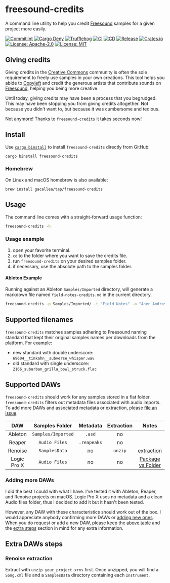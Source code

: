 # freesound-credits

A command line utility to help you credit [Freesound](https://freesound.org)
samples for a given project more easily.

[![Commitlint](https://github.com/gacallea/freesound-credits/actions/workflows/commitlint.yml/badge.svg)](https://github.com/gacallea/freesound-credits/actions/workflows/commitlint.yml)
[![Cargo
Deny](https://github.com/gacallea/freesound-credits/actions/workflows/cargo-deny.yml/badge.svg)](https://github.com/gacallea/freesound-credits/actions/workflows/cargo-deny.yml)
[![Trufflehog](https://github.com/gacallea/freesound-credits/actions/workflows/trufflehog.yml/badge.svg)](https://github.com/gacallea/freesound-credits/actions/workflows/trufflehog.yml)
[![CI](https://github.com/gacallea/freesound-credits/actions/workflows/ci.yml/badge.svg)](https://github.com/gacallea/freesound-credits/actions/workflows/ci.yml)
[![CD](https://github.com/gacallea/freesound-credits/actions/workflows/release-plz.yml/badge.svg)](https://github.com/gacallea/freesound-credits/actions/workflows/release-plz.yml)
[![Release](https://github.com/gacallea/freesound-credits/actions/workflows/release.yml/badge.svg)](https://github.com/gacallea/freesound-credits/actions/workflows/release.yml)
[![Crates.io](https://img.shields.io/crates/v/freesound%2Dcredits.svg)](https://crates.io/crates/freesound-credits)
[![License:
Apache-2.0](https://img.shields.io/badge/License-Apache_2.0-blue.svg)](https://opensource.org/licenses/Apache-2.0)
[![License:
MIT](https://img.shields.io/badge/License-MIT-blue.svg)](https://opensource.org/licenses/MIT)

## Giving credits

Giving credits in the [Creative Commons](https://creativecommons.org) community
is often the sole requirement to freely use samples in your own creations. This
tool helps you abide to [Copyleft](https://en.wikipedia.org/wiki/Copyleft)
and credit the generous artists that contribute sounds on
[Freesound](https://freesound.org), helping you being more creative.

Until today, giving credits may have been a process that you begrudged. This
may have been stopping you from giving credits altogether. Not because you
didn't want to, but because it was cumbersome and tedious.

Not anymore! Thanks to `freesound-credits` it takes seconds now!

## Install

Use [`cargo binstall`](https://github.com/cargo-bins/cargo-binstall) to install
`freesound-credits` directly from GitHub:

```shell
cargo binstall freesound-credits
```

### Homebrew

On Linux and macOS homebrew is also available:

```shell
brew install gacallea/tap/freesound-credits
```

## Usage

The command line comes with a straight-forward usage function:

```bash
freesound-credits -h
```

### Usage example

1. open your favorite terminal.
2. `cd` to the folder where you want to save the credits file.
3. run `freesound-credits` on your desired samples folder.
4. if necessary, use the absolute path to the samples folder.

#### Ableton Example

Running against an Ableton `Samples/Imported` directory, will generate a
markdown file named `field-notes-credits.md` in the current directory.

```bash
freesound-credits -p Samples/Imported/ -t "Field Notes" -a "Aner Andros" -d "2017-10-28"
```

## Supported filenames

`freesound-credits` matches samples adhering to Freesound naming standard that
kept their original samples names per downloads from the platform. For example:

- new standard with double underscore: `69604__timkahn__subverse_whisper.wav`
- old standard with single underscore: `2166_suburban_grilla_bowl_struck.flac`

## Supported DAWs

`freesound-credits` should work for any samples stored in a flat folder.
`freesound-credits` filters out metadata files associated with audio imports.
To add more DAWs and associated metadata or extraction, please [file an
issue](https://github.com/gacallea/freesound-credits/issues/new?assignees=&labels=enhancement&projects=&template=add_a_new_daw.yml&title=feat%28DAW%29%3A+add+).

| DAW | Samples Folder | Metadata | Extraction | Notes |
| :----: | :----: | :----: | :----: | :----: |
| Ableton | `Samples/Imported` | `.asd` | no | |
| Reaper  | `Audio Files` | `.reapeaks` | no | |
| Renoise | `SamplesData` | no | `unzip` | [extraction](#renoise-extraction) |
| Logic Pro X  | `Audio Files` | no | no | [Package vs Folder](https://www.youtube.com/watch?v=33zVydB4MiI) |

### Adding more DAWs

I did the best I could with what I have. I've tested it with Ableton, Reaper,
and Renoise projects on macOS. Logic Pro X uses no metadata and a clean Audio
files folder, thus I decided to add it but it hasn't been tested.

However, any DAW with these characteristics should work out of the box. I would
appreciate anybody confirming more DAWs or [adding new
ones](https://github.com/gacallea/freesound-credits/issues/new?assignees=&labels=enhancement&projects=&template=add_a_new_daw.yml&title=feat%28DAW%29%3A+add+).
When you do request or add a new DAW, please keep the [above
table](#supported-daws) and the [extra steps](#extra-daws-steps) section in
mind for any extra information.

## Extra DAWs steps

### Renoise extraction

Extract with `unzip your_project.xrns` first. Once unzipped, you will find a
`Song.xml` file and a `SamplesData` directory containing each `Instrument`.

